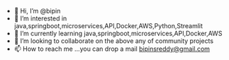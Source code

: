 - 👋 Hi, I’m @bipin
- 👀 I’m interested in java,springboot,microservices,API,Docker,AWS,Python,Streamlit
- 🌱 I’m currently learning java,springboot,microservices,API,Docker,AWS
- 💞️ I’m looking to collaborate on the above any of community projects
- 📫 How to reach me ...you can drop a mail bipinsreddy@gmail.com

<!---
bipins-hopstack/bipins-hopstack is a ✨ special ✨ repository because its `README.md` (this file) appears on your GitHub profile.
You can click the Preview link to take a look at your changes.
--->
